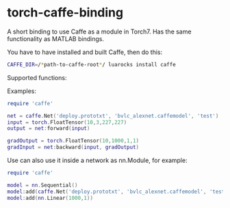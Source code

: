 torch-caffe-binding
===================

A short binding to use Caffe as a module in Torch7. Has the same functionality as MATLAB bindings.

You have to have installed and built Caffe, then do this:

```bash
CAFFE_DIR=/*path-to-caffe-root*/ luarocks install caffe
```

Supported functions:


Examples:
```lua
require 'caffe'

net = caffe.Net('deploy.prototxt', 'bvlc_alexnet.caffemodel', 'test')
input = torch.FloatTensor(10,3,227,227)
output = net:forward(input)

gradOutput = torch.FloatTensor(10,1000,1,1)
gradInput = net:backward(input, gradOutput)
```

Use can also use it inside a network as nn.Module, for example:

```lua
require 'caffe'

model = nn.Sequential()
model:add(caffe.Net('deploy.prototxt', 'bvlc_alexnet.caffemodel', 'test'))
model:add(nn.Linear(1000,1))
```

